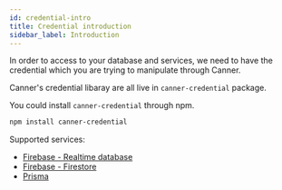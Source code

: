 ```yaml
---
id: credential-intro
title: Credential introduction
sidebar_label: Introduction
---
```


In order to access to your database and services, we need to have the credential which you are trying to manipulate through Canner.

Canner's credential libaray are all live in `canner-credential` package.

You could install `canner-credential` through npm.

```sh
npm install canner-credential
```

Supported services:

- [Firebase - Realtime database](credential-firebase)
- [Firebase - Firestore](credential-firestore)
- [Prisma](credential-prisma)
